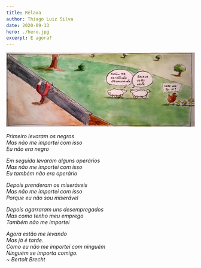 ```yaml
---
title: Relaxa
author: Thiago Luiz Silva
date: 2020-09-13
hero: ./hero.jpg
excerpt: E agora?
---
```



<div className="Image__Large">
  <img
    src="./2020-09-13-relaxa.jpg"
    title="Cada um por si!"
    alt="Galinha com medo enquanto ovelhas fingem que nada está acontecendo"
  />
</div>


_Primeiro levaram os negros_  
_Mas não me importei com isso_  
_Eu não era negro_  

_Em seguida levaram alguns operários_  
_Mas não me importei com isso_  
_Eu também não era operário_  

_Depois prenderam os miseráveis_  
_Mas não me importei com isso_  
_Porque eu não sou miserável_  

_Depois agarraram uns desempregados_  
_Mas como tenho meu emprego_  
_Também não me importei_  

_Agora estão me levando_  
_Mas já é tarde._  
_Como eu não me importei com ninguém_  
_Ninguém se importa comigo._  
_~ Bertolt Brecht_  